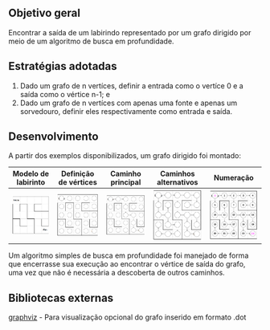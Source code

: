 ## Objetivo geral
Encontrar a saída de um labirindo representado por um grafo dirigido por meio de um algoritmo de busca em profundidade.

## Estratégias adotadas
1. Dado um grafo de n vertíces, definir a entrada como o vertíce 0 e a saída como o vértice n-1; e
2. Dado um grafo de n vertíces com apenas uma fonte e apenas um sorvedouro, definir eles respectivamente como entrada e saída.

## Desenvolvimento
A partir dos exemplos disponibilizados, um grafo dirigido foi montado:

| Modelo de labirinto | Definição de vértices | Caminho principal | Caminhos alternativos | Numeração |
|--------------|-----------|------------|-----------|------------|
| <img src="./labirintos_numerados/etapas_numeracao/1.png"> | <img src="./labirintos_numerados/etapas_numeracao/2.png">|<img src="./labirintos_numerados/etapas_numeracao/3.png"> | <img src="./labirintos_numerados/etapas_numeracao/4.png"> | <img src="./labirintos_numerados/etapas_numeracao/5.png"> |

Um algoritmo simples de busca em profundidade foi manejado de forma que encerrasse sua execução ao encontrar o vértice de saída do grafo, uma vez que não é necessária a descoberta de outros caminhos.


## Bibliotecas externas
[graphviz](https://github.com/xflr6/graphviz) - Para visualização opcional do grafo inserido em formato .dot
